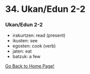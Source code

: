 # 34. Ukan/Edun 2-2
### Ukan/Edun 2-2
* irakurtzen: read (present)
* ikusten: see
* egosten: cook (verb)
* jaten: eat
* batzuk: a few

[ Go Back to Home Page!](..)
